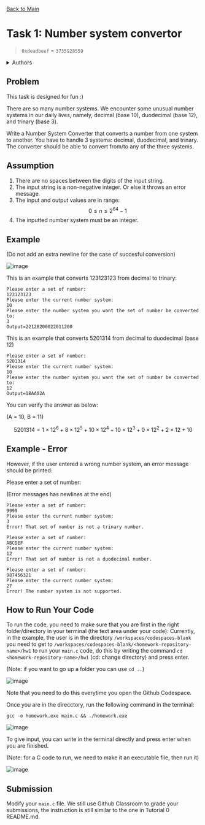 [Back to Main](../../README.md)

# Task 1: Number system convertor

> `0xdeadbeef` = `3735928559` 

<details>

<summary>Authors</summary>

Li Chi Kin (ckliam@connect.ust.hk)

</details>

## Problem

This task is designed for fun :) &#x20;

There are so many number systems. We encounter some unusual number systems in our daily lives, namely, decimal (base 10), duodecimal (base 12), and trinary (base 3).&#x20;

Write a Number System Converter that converts a number from one system to another. You have to handle 3 systems: decimal, duodecimal, and trinary. The converter should be able to convert from/to any of the three systems.

## Assumption

1. There are no spaces between the digits of the input string.
2. The input string is a non-negative integer. Or else it throws an error message.
3. The input and output values are in range:   $$0\leq n\leq 2^{64}-1$$
4. The inputted number system must be an integer.

## Example

(Do not add an extra newline for the case of succesful conversion)

![image](https://github.com/user-attachments/assets/4500fe44-e183-4b9c-88d8-76d69f30ddb8)

This is an example that converts 123123123 from decimal to trinary:

```
Please enter a set of number:
123123123
Please enter the current number system:
10
Please enter the number system you want the set of number be converted to:
3
Output=22120200022011200
```

This is an example that converts 5201314 from decimal to duodecimal (base 12)

```
Please enter a set of number:
5201314
Please enter the current number system:
10
Please enter the number system you want the set of number be converted to:
12
Output=18AA02A
```

You can verify the answer as below:

(A = 10, B = 11)

$$5201314 = 1\times12^{6}+8\times12^{5}+10\times12^4+10\times12^3+0\times12^2+2\times12+10$$



## Example - Error

However, if the user entered a wrong number system, an error message should be printed:

Please enter a set of number:

(Error messages has newlines at the end)

```
Please enter a set of number:
9999 
Please enter the current number system:
3
Error! That set of number is not a trinary number.

```

```
Please enter a set of number:
ABCDEF 
Please enter the current number system:
12 
Error! That set of number is not a duodecimal number.

```

```
Please enter a set of number:
987456321
Please enter the current number system:
27
Error! The number system is not supported.

```

## How to Run Your Code

To run the code, you need to make sure that you are first in the right folder/directory in your terminal (the text area under your code):
Currently, in the example, the user is in the directory `/workspaces/codespaces-blank` you need to get to `/workspaces/codespaces-blank/<homework-repository-name>/hw1` to run your `main.c` code, do this by writing the command `cd <homework-repository-name>/hw1` (cd: change directory) and press enter.

(Note: if you want to go up a folder you can use `cd ..`)

![image](./../../images/462ba8f7-a31a-4797-86fc-250e2d353d8e.png)


Note that you need to do this everytime you open the Github Codespace.

Once you are in the direcctory, run the following command in the terminal:
```
gcc -o homework.exe main.c && ./homework.exe 
``` 

![image](./../../images/368292205-462ba8f7-a31a-4797-86fc-250e2d353d8e.png)

To give input, you can write in the terminal directly and press enter when you are finished.

(Note: for a C code to run, we need to make it an executable file, then run it)

![image](https://github.com/user-attachments/assets/7b1858cd-913b-4a84-8780-440fa3da12e6)

## Submission
Modify your `main.c` file. We still use Github Classroom to grade your submissions, the instruction is still similar to the one in Tutorial 0 README.md.
